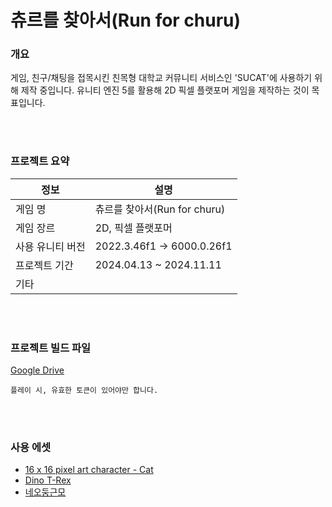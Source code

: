 # 츄르를 찾아서(Run for churu)

### 개요

게임, 친구/채팅을 접목시킨 친목형 대학교 커뮤니티 서비스인 'SUCAT'에 사용하기 위해 제작 중입니다. 유니티 엔진 5를 활용해 2D 픽셀 플랫포머 게임을 제작하는 것이 목표입니다. 

<br>
</br>

### 프로젝트 요약

| 정보 | 설명 |
|-----|-------|
| 게임 명 | 츄르를 찾아서(Run for churu) |
| 게임 장르| 2D, 픽셀 플랫포머 |
| 사용 유니티 버전| 2022.3.46f1 -> 6000.0.26f1 |
| 프로젝트 기간 | 2024.04.13 ~ 2024.11.11 |
| 기타 | |

<br>
</br>

### 프로젝트 빌드 파일

[Google Drive](https://drive.google.com/drive/folders/1nvChGIN_sDfKYXCNlGz49smhQIZHGiOT?usp=drive_link)
```
플레이 시, 유효한 토큰이 있어야만 합니다.
```

<br>
</br>

### 사용 에셋

* [16 x 16 pixel art character - Cat](https://ikoiku.itch.io/16-x-16-pixel-art-character-cat)
* [Dino T-Rex](https://dinorunner.com/ko/)
* [네오둥근모](https://neodgm.dalgona.dev/)
